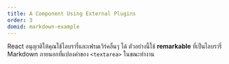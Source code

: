 ```yaml
---
title: A Component Using External Plugins
order: 3
domid: markdown-example
---
```


React อนุญาติให้คุณใช้ไลบรารี่และเฟรมเวิร์คอื่นๆ ได้ ตัวอย่างนี้ใช้ **remarkable** ที่เป็นไลบรารี่ Markdown ภายนอกที่แปลงค่าของ `<textarea>` ในขณะทำงาน
